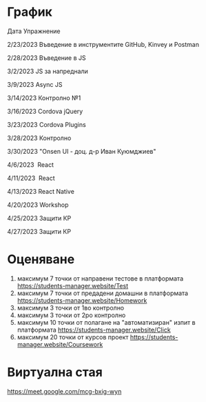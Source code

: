 # График

Дата	Упражнение

2/23/2023	Въведение в инструментите GitHub, Kinvey и Postman

2/28/2023	Въведение в JS

3/2/2023	JS за напреднали

3/9/2023	Async JS

3/14/2023	Контролно №1

3/16/2023	Cordova jQuery

3/23/2023	Cordova Plugins

3/28/2023	Контролно

3/30/2023	"Onsen UI - 
доц. д-р Иван Куюмджиев"

4/6/2023	 React

4/11/2023	 React

4/13/2023	React Native

4/20/2023	Workshop

4/25/2023	Защити КР

4/27/2023	Защити КР


# Оценяване            

1) максимум 7 точки от направени тестове в платформата https://students-manager.website/Test
2) максимум 7 точки от предадени домашни в платформата https://students-manager.website/Homework
3) максимум 3 точки от 1во контролно 
4) максимум 3 точки от 2ро контролно 
5) максимум 10 точки от полагане на "автоматизиран" изпит в платформата https://students-manager.website/Click 
6) максимум 20 точки от курсов проект https://students-manager.website/Coursework

# Виртуална стая

https://meet.google.com/mcg-bxig-wyn